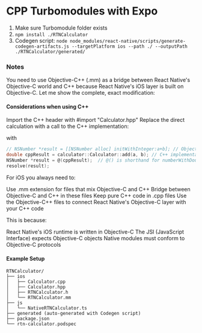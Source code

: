 # CPP Turbomodules with Expo
1) Make sure Turbomodule folder exists
2) `npm install ./RTNCalculator`
3) Codegen script: `node node_modules/react-native/scripts/generate-codegen-artifacts.js --targetPlatform ios --path ./ --outputPath ./RTNCalculator/generated/`


### Notes
You need to use Objective-C++ (.mm) as a bridge between React Native's Objective-C world and C++ because React Native's iOS layer is built on Objective-C. Let me show the complete, exact modification:


#### Considerations when using C++
Import the C++ header with #import "Calculator.hpp"
Replace the direct calculation with a call to the C++ implementation:

with 
```objective-c
// NSNumber *result = [[NSNumber alloc] initWithInteger:a+b]; // Objective-C implementation
double cppResult = calculator::Calculator::add(a, b); // C++ implementation
NSNumber *result = @(cppResult);  // @() is shorthand for numberWithDouble
resolve(result);
```

For iOS you always need to:

Use .mm extension for files that mix Objective-C and C++
Bridge between Objective-C and C++ in these files
Keep pure C++ code in .cpp files
Use the Objective-C++ files to connect React Native's Objective-C layer with your C++ code

This is because:

React Native's iOS runtime is written in Objective-C
The JSI (JavaScript Interface) expects Objective-C objects
Native modules must conform to Objective-C protocols



#### Example Setup

```
RTNCalculator/
├── ios
│   ├── Calculator.cpp
│   ├── Calculator.hpp
│   ├── RTNCalculator.h
│   └── RTNCalculator.mm
├── js
│   └── NativeRTNCalculator.ts
├── generated (auto-generated with Codegen script)
├── package.json
└── rtn-calculator.podspec
```